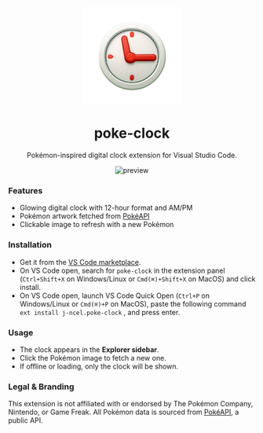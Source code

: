 <div align='center'>

<img src="https://raw.githubusercontent.com/j-ncel/poke-clock/refs/heads/main/media/icon.png" alt="poke-clock icon" width="200" />

# poke-clock

Pokémon-inspired digital clock extension for Visual Studio Code.

![preview](https://raw.githubusercontent.com/j-ncel/poke-clock/refs/heads/main/media/preview.gif)

</div>

### Features

- Glowing digital clock with 12-hour format and AM/PM
- Pokémon artwork fetched from [PokéAPI](https://pokeapi.co/)
- Clickable image to refresh with a new Pokémon

### Installation

- Get it from the [VS Code marketplace](https://marketplace.visualstudio.com/items?itemName=j-ncel.poke-clock).
- On VS Code open, search for `poke-clock` in the extension panel (`Ctrl+Shift+X` on Windows/Linux or `Cmd(⌘)+Shift+X` on MacOS) and click install.
- On VS Code open, launch VS Code Quick Open (`Ctrl+P` on Windows/Linux or `Cmd(⌘)+P` on MacOS), paste the following command `ext install j-ncel.poke-clock` , and press enter.

### Usage

- The clock appears in the **Explorer sidebar**.
- Click the Pokémon image to fetch a new one.
- If offline or loading, only the clock will be shown.

### Legal & Branding

This extension is not affiliated with or endorsed by The Pokémon Company, Nintendo, or Game Freak. All Pokémon data is sourced from [PokéAPI](https://pokeapi.co/), a public API.
